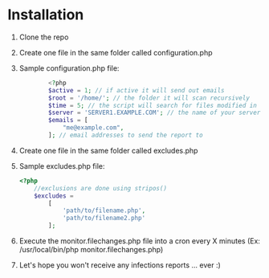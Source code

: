 Installation
===

1. Clone the repo
2. Create one file in the same folder called configuration.php
3. Sample configuration.php file:
    
    ```php
            <?php
            $active = 1; // if active it will send out emails
            $root = '/home/'; // the folder it will scan recursively
            $time = 5; // the script will search for files modified in the past X minutes
            $server = 'SERVER1.EXAMPLE.COM'; // the name of your server
            $emails = [
                "me@example.com",
            ]; // email addresses to send the report to
    ```

4. Create one file in the same folder called excludes.php
5. Sample excludes.php file:

    ```php
    <?php
        //exclusions are done using stripos()
        $excludes = 
            [
                'path/to/filename.php',
                'path/to/filename2.php'
            ];
    ```

6. Execute the monitor.filechanges.php file into a cron every X minutes (Ex: /usr/local/bin/php monitor.filechanges.php)
7. Let's hope you won't receive any infections reports ... ever :)
